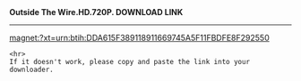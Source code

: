 
<html>
  <head>
    <meta charset="UTF-8">
    <b>Outside The Wire.HD.720P. DOWNLOAD LINK</b>
  </head>
  <body>
    <hr>
  <p><a href="magnet:?xt=urn:btih:DDA615F389118911669745A5F11FBDFE8F292550">magnet:?xt=urn:btih:DDA615F389118911669745A5F11FBDFE8F292550</a></p>
    
    <hr>
    If it doesn't work, please copy and paste the link into your downloader.
  </body>
</html>
